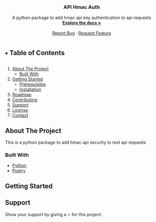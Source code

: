 
<br />
<p align="center">
  

  <h3 align="center">API Hmac Auth</h3>

  <p align="center">
    A python package to add hmac api key authentication to api requests
    <br />
    <a href="#"><strong>Explore the docs »</strong></a>
    <br />
    <br />
    <a href="#">Report Bug</a>
    ·
    <a href="#">Request Feature</a>
  </p>
</p>



<!-- TABLE OF CONTENTS -->
<details open="open">
  <summary><h2 style="display: inline-block">Table of Contents</h2></summary>
  <ol>
    <li>
      <a href="#about-the-project">About The Project</a>
      <ul>
        <li><a href="#built-with">Built With</a></li>
      </ul>
    </li>
    <li>
      <a href="#getting-started">Getting Started</a>
      <ul>
        <li><a href="#prerequisites">Prerequisites</a></li>
        <li><a href="#installation">Installation</a></li>
      </ul>
    </li>
    <li><a href="#roadmap">Roadmap</a></li>
    <li><a href="#contributing">Contributing</a></li>
    <li><a href="#support">Support</a></li>
    <li><a href="#license">License</a></li>
    <li><a href="#contact">Contact</a></li>
  </ol>
</details>



<!-- ABOUT THE PROJECT -->
## About The Project



This is a python package to add hmac api security to rest api requests


### Built With

* [Python](https://www.python.org/)
* [Poetry](https://python-poetry.org/)



<!-- GETTING STARTED -->
## Getting Started





## Support
Show your support by giving a ⭐️ for this project.